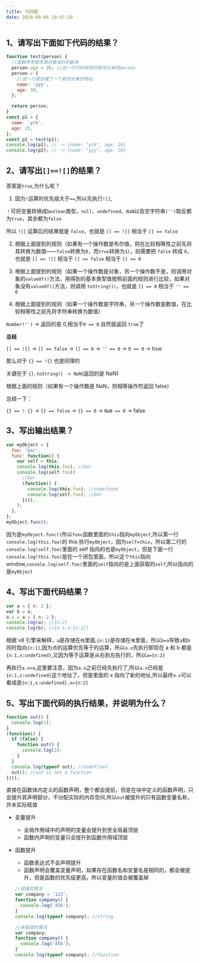 ```yaml
---
title: 代码题
date: 2020-09-04 10:47:10
---
```


## 1、请写出下面如下代码的结果？

```js
function test(person) {
  //函数传参是传递对象指针的副本
  person.age = 26; //这一行代码修改的是传过来的person
  person = {
    //这一行是创建了一个新的对象的地址
    name: 'yyy',
    age: 30,
  };

  return person;
}
const p1 = {
  name: 'yck',
  age: 25,
};
const p2 = test(p1);
console.log(p1); // -> {name: "yck", age: 26}
console.log(p2); // -> {name: "yyy", age: 30}
```

## 2、请写出`[]==![]`的结果？

答案是`true`,为什么呢？

1. 因为`!`运算的优先级大于`==`,所以先执行`![]`,

`！`可将变量转换成`boolean`类型，`null`、`undefined`、`NaN`以及空字符串`('')`取反都为`true`，其余都为`false`

所以 `![]` 运算后的结果就是 `false`，也就是 `[] == ![]` 相当于 `[] == false`

2. 根据上面提到的规则（如果有一个操作数是布尔值，则在比较相等性之前先将其转换为数值——`false`转换为`0`，而`true`转换为`1`），则需要把 `false` 转成 `0`，也就是 `[] == ![]` 相当于 `[] == false` 相当于 `[] == 0`

3. 根据上面提到的规则（如果一个操作数是对象，另一个操作数不是，则调用对象的`valueOf()`方法，用得到的基本类型值按照前面的规则进行比较，如果对象没有`valueOf()`方法，则调用 `toString()）`，也就是 `[] == 0` 相当于 `'' == 0`

4. 根据上面提到的规则（如果一个操作数是字符串，另一个操作数是数值，在比较相等性之前先将字符串转换为数值）

`Number('')` -> 返回的是 0,相当于`0 == 0` 自然就返回 `true`了

**总结**

`[] == ![]` -> `[] == false` -> `[] == 0` -> `'' == 0` -> `0 == 0` -> true

那么对于 `{} == !{}` 也是同理的

关键在于 `{}.toString() -> NaN`(返回的是 NaN)

根据上面的规则（如果有一个操作数是 NaN，则相等操作符返回 false）

总结一下：

`{} == ! {}` -> `{} == false` -> `{} == 0` -> `NaN == 0` -> false

## 3、写出输出结果？

```js
var myObject = {
  foo: 'bar',
  func: function() {
    var self = this;
    console.log(this.foo); //bar
    console.log(self.foo)(
      //bar
      (function() {
        console.log(this.foo); //undefined
        console.log(self.foo); //bar
      })(),
    );
  },
};
myObject.func();
```

因为是`myObject.func()`所以`func`函数里面的`this`指向`myObject`,所以第一行`console.log(this.foo)`的 this 执行`myObject`，因为`self=this`，所以第二行的`console.log(self.foo)`里面的 self 指向的也是`myObject`，但是下面一行`console.log(this.foo)`是在一个闭包里面，所以这个`this`指向 window,`console.log(self.foo)`里面的`self`指向的是上面获取的`self`,所以指向的是`myObject`

## 4、写出下面代码结果？

```js
var a = { n: 1 };
var b = a;
a.x = a = { n: 2 };
console.log(a); //{n:2}
console.log(b); //{n:1,x:{n:2}}
```

根据 v8 引擎来解释，`a`是存储在`栈`里面,`{n:1}`是存储在`堆`里面，所以`b=a`导致`a`和`b`同时指向`{n:1}`,因为点的运算优先等于的运算，所以`a.x`先执行即现在 a 和 b 都是`{n:1,x:undefined}`,又因为等于运算是从右到左执行的，所以`a={n:2}`

再执行`a.x=a`,这里要注意，因为`a.x`之前已经先执行了,所以`a.x`已经是`{n:1,x:undefined}`这个地址了，但是里面的 x 指向了新的地址,所以最终`a.x`可以看成是`{n:1,x:undefined}.x={n:2}`

## 5、写出下面代码的执行结果，并说明为什么？

```js
function out() {
  console.log(1);
}
(function() {
  if (false) {
    function out() {
      console.log(2);
    }
  }
  console.log(typeof out); //undefined
  out(); //out is not a function
})();
```

直接在函数体内定义的函数声明，整个都会提前，但是在块中定义的函数声明，只会提升其声明部分，不分配实际的内存空间,所以`out`被提升的只有函数变量名称，并未实际赋值

- 变量提升
  - 全局作用域中的声明的变量会提升到至全局最顶层
  - 函数内声明的变量只会提升到函数作用域顶层
- 函数提升

  - 函数表达式不会声明提升
  - 函数声明会覆盖变量声明，如果存在函数名和变量名是相同的，都会被提升，但是函数的优先级更高，所以变量的值会被覆盖掉

  ```js
  //赋值的情况
  var company = '123';
  function company() {
    console.log('456');
  }
  console.log(typeof company); //string

  //未赋值的情况
  var company;
  function company() {
    console.log('456');
  }
  console.log(typeof company); //function
  ```

